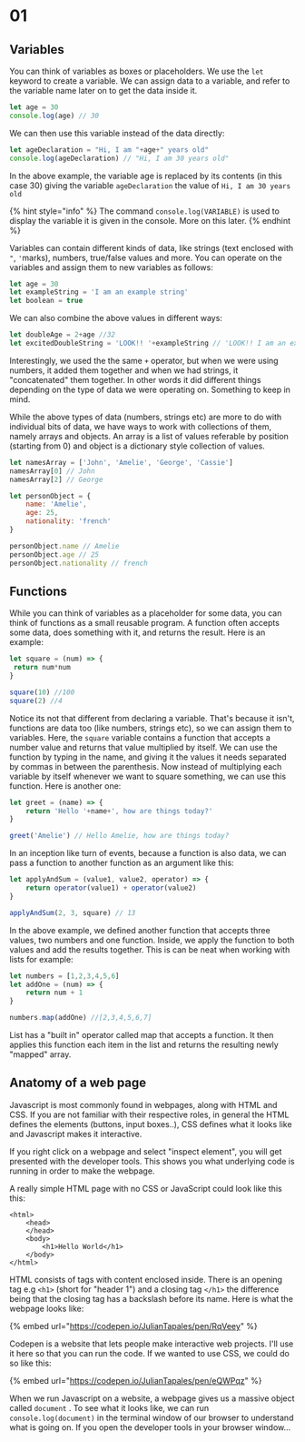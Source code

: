 # 01

## Variables

You can think of variables as boxes or placeholders. We use the `let` keyword to create a variable. We can assign data to a variable, and refer to the variable name later on to get the data inside it.

```javascript
let age = 30
console.log(age) // 30
```

We can then use this variable instead of the data directly:

```javascript
let ageDeclaration = "Hi, I am "+age+" years old"
console.log(ageDeclaration) // "Hi, I am 30 years old"
```

In the above example, the variable age is replaced by its contents \(in this case 30\) giving the variable `ageDeclaration` the value of `Hi, I am 30 years old`

{% hint style="info" %}
The command `console.log(VARIABLE)` is used to display the variable it is given in the console. More on this later.
{% endhint %}

Variables can contain different kinds of data, like strings \(text enclosed with `"`, `'`marks\), numbers, true/false values and more. You can operate on the variables and assign them to new variables as follows:

```javascript
let age = 30
let exampleString = 'I am an example string'
let boolean = true
```

We can also combine the above values in different ways:

```javascript
let doubleAge = 2+age //32
let excitedDoubleString = 'LOOK!! '+exampleString // 'LOOK!! I am an example string'
```

Interestingly, we used the the same `+` operator, but when we were using numbers, it added them together and when we had strings, it "concatenated" them together. In other words it did different things depending on the type of data we were operating on. Something to keep in mind.

While the above types of data \(numbers, strings etc\) are more to do with individual bits of data, we have ways to work with collections of them, namely arrays and objects. An array is a list of values referable by position \(starting from 0\) and object is a dictionary style collection of values.

```javascript
let namesArray = ['John', 'Amelie', 'George', 'Cassie']
namesArray[0] // John
namesArray[2] // George

let personObject = {
    name: 'Amelie',
    age: 25,
    nationality: 'french'
}

personObject.name // Amelie
personObject.age // 25
personObject.nationality // french

```

## Functions

While you can think of variables as a placeholder for some data, you can think of functions as a small reusable program. A function often accepts some data, does something with it, and returns the result. Here is an example:

```javascript
let square = (num) => {
 return num*num
}

square(10) //100
square(2) //4
```

Notice its not that different from declaring a variable. That's because it isn't, functions are data too \(like numbers, strings etc\), so we can assign them to variables. Here, the `square` variable contains a function that accepts a number value and returns that value multiplied by itself. We can use the function by typing in the name, and giving it the values it needs separated by commas in between the parenthesis. Now instead of multiplying each variable by itself whenever we want to square something, we can use this function. Here is another one:

```javascript
let greet = (name) => {
    return 'Hello '+name+', how are things today?'
}

greet('Amelie') // Hello Amelie, how are things today?
```

In an inception like turn of events, because a function is also data, we can pass a function to another function as an argument like this:

```javascript
let applyAndSum = (value1, value2, operator) => {
    return operator(value1) + operator(value2)
}

applyAndSum(2, 3, square) // 13
```

In the above example, we defined another function that accepts three values, two numbers and one function. Inside, we apply the function to both values and add the results together. This is can be neat when working with lists for example:

```javascript
let numbers = [1,2,3,4,5,6]
let addOne = (num) => {
    return num + 1
}

numbers.map(addOne) //[2,3,4,5,6,7]
```

List has a "built in" operator called map that accepts a function. It then applies this function each item in the list and returns the resulting newly "mapped" array.

## Anatomy of a web page

Javascript is most commonly found in webpages, along with HTML and CSS. If you are not familiar with their respective roles, in general the HTML defines the elements \(buttons, input boxes..\), CSS defines what it looks like and Javascript makes it interactive.

If you right click on a webpage and select "inspect element", you will get presented with the developer tools. This shows you what underlying code is running in order to make the webpage. 

A really simple HTML page with no CSS or JavaScript could look like this this:

```markup
<html>
    <head>
    </head>
    <body>
        <h1>Hello World</h1>
    </body>
</html>
```

HTML consists of tags with content enclosed inside. There is an opening tag e.g `<h1>` \(short for "header 1"\) and a closing tag `</h1>` the difference being that the closing tag has a backslash before its name. Here is what the webpage looks like:

{% embed url="https://codepen.io/JulianTapales/pen/RqVeey" %}

Codepen is a website that lets people make interactive web projects. I'll use it here so that you can run the code. If we wanted to use CSS, we could do so like this:

{% embed url="https://codepen.io/JulianTapales/pen/eQWPqz" %}

When we run Javascript on a website, a webpage gives us a massive object called `document` . To see what it looks like, we can run `console.log(document)` in the terminal window of our browser to understand what is going on. If you open the developer tools in your browser window...

